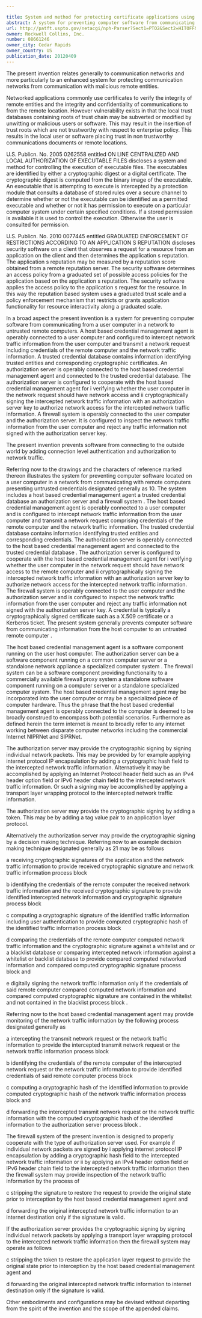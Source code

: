 ```yaml
---

title: System and method for protecting certificate applications using a hardened proxy
abstract: A system for preventing computer software from communicating from a user computer in a network to untrusted remote computers. A host-based credential management agent is operably connected to a user computer for intercepting network traffic information from the user computer and transmitting a network request including credentials of the remote computer and the network traffic information. A trusted credential database contains information identifying trusted entities and corresponding cryptographic certificates. A server cooperates with the management agent for i) verifying whether the user computer in the network request should have network access, and ii) cryptographically signing the intercepted network traffic information with an authorization server key, to authorize network access for the intercepted information. A firewall is operably connected to the user computer and the authorization server. It is configured to inspect the traffic information from the user computer and reject any traffic information not signed with the key.
url: http://patft.uspto.gov/netacgi/nph-Parser?Sect1=PTO2&Sect2=HITOFF&p=1&u=%2Fnetahtml%2FPTO%2Fsearch-adv.htm&r=1&f=G&l=50&d=PALL&S1=08661246&OS=08661246&RS=08661246
owner: Rockwell Collins, Inc.
number: 08661246
owner_city: Cedar Rapids
owner_country: US
publication_date: 20120409
---
```

The present invention relates generally to communication networks and more particularly to an enhanced system for protecting communication networks from communication with malicious remote entities.

Networked applications commonly use certificates to verify the integrity of remote entities and the integrity and confidentiality of communications to from the remote location. However vulnerability exists in that the local trust databases containing roots of trust chain may be subverted or modified by unwitting or malicious users or software. This may result in the insertion of trust roots which are not trustworthy with respect to enterprise policy. This results in the local user or software placing trust in non trustworthy communications documents or remote locations.

U.S. Publicn. No. 2005 0262558 entitled ON LINE CENTRALIZED AND LOCAL AUTHORIZATION OF EXECUTABLE FILES discloses a system and method for controlling the execution of executable files. The executables are identified by either a cryptographic digest or a digital certificate. The cryptographic digest is computed from the binary image of the executable. An executable that is attempting to execute is intercepted by a protection module that consults a database of stored rules over a secure channel to determine whether or not the executable can be identified as a permitted executable and whether or not it has permission to execute on a particular computer system under certain specified conditions. If a stored permission is available it is used to control the execution. Otherwise the user is consulted for permission.

U.S. Publicn. No. 2010 0077445 entitled GRADUATED ENFORCEMENT OF RESTRICTIONS ACCORDING TO AN APPLICATION S REPUTATION discloses security software on a client that observes a request for a resource from an application on the client and then determines the application s reputation. The application s reputation may be measured by a reputation score obtained from a remote reputation server. The security software determines an access policy from a graduated set of possible access policies for the application based on the application s reputation. The security software applies the access policy to the application s request for the resource. In this way the reputation based system uses a graduated trust scale and a policy enforcement mechanism that restricts or grants application functionality for resource interactivity along a graduated scale.

In a broad aspect the present invention is a system for preventing computer software from communicating from a user computer in a network to untrusted remote computers. A host based credential management agent is operably connected to a user computer and configured to intercept network traffic information from the user computer and transmit a network request including credentials of the remote computer and the network traffic information. A trusted credential database contains information identifying trusted entities and corresponding cryptographic certificates. An authorization server is operably connected to the host based credential management agent and connected to the trusted credential database. The authorization server is configured to cooperate with the host based credential management agent for i verifying whether the user computer in the network request should have network access and ii cryptographically signing the intercepted network traffic information with an authorization server key to authorize network access for the intercepted network traffic information. A firewall system is operably connected to the user computer and the authorization server. It is configured to inspect the network traffic information from the user computer and reject any traffic information not signed with the authorization server key.

The present invention prevents software from connecting to the outside world by adding connection level authentication and authorization to network traffic.

Referring now to the drawings and the characters of reference marked thereon illustrates the system for preventing computer software located on a user computer in a network from communicating with remote computers presenting untrusted credentials designated generally as 10. The system includes a host based credential management agent a trusted credential database an authorization server and a firewall system . The host based credential management agent is operably connected to a user computer and is configured to intercept network traffic information from the user computer and transmit a network request comprising credentials of the remote computer and the network traffic information. The trusted credential database contains information identifying trusted entities and corresponding credentials. The authorization server is operably connected to the host based credential management agent and connected to the trusted credential database . The authorization server is configured to cooperate with the host based credential management agent for i verifying whether the user computer in the network request should have network access to the remote computer and ii cryptographically signing the intercepted network traffic information with an authorization server key to authorize network access for the intercepted network traffic information. The firewall system is operably connected to the user computer and the authorization server and is configured to inspect the network traffic information from the user computer and reject any traffic information not signed with the authorization server key. A credential is typically a cryptographically signed certificate such as a X.509 certificate or a Kerberos ticket. The present system generally prevents computer software from communicating information from the host computer to an untrusted remote computer .

The host based credential management agent is a software component running on the user host computer. The authorization server can be a software component running on a common computer server or a standalone network appliance a specialized computer system . The firewall system can be a software component providing functionality to a commercially available firewall proxy system a standalone software component running on a computer server or a standalone specialized computer system. The host based credential management agent may be incorporated into the user computer or may be a specialized piece of computer hardware. Thus the phrase that the host based credential management agent is operably connected to the computer is deemed to be broadly construed to encompass both potential scenarios. Furthermore as defined herein the term internet is meant to broadly refer to any internet working between disparate computer networks including the commercial Internet NIPRNet and SIPRNet.

The authorization server may provide the cryptographic signing by signing individual network packets. This may be provided by for example applying internet protocol IP encapsulation by adding a cryptographic hash field to the intercepted network traffic information. Alternatively it may be accomplished by applying an Internet Protocol header field such as an IPv4 header option field or IPv6 header chain field to the intercepted network traffic information. Or such a signing may be accomplished by applying a transport layer wrapping protocol to the intercepted network traffic information.

The authorization server may provide the cryptographic signing by adding a token. This may be by adding a tag value pair to an application layer protocol.

Alternatively the authorization server may provide the cryptographic signing by a decision making technique. Referring now to an example decision making technique designated generally as 21 may be as follows 

a receiving cryptographic signatures of the application and the network traffic information to provide received cryptographic signature and network traffic information process block 

b identifying the credentials of the remote computer the received network traffic information and the received cryptographic signature to provide identified intercepted network information and cryptographic signature process block 

c computing a cryptographic signature of the identified traffic information including user authentication to provide computed cryptographic hash of the identified traffic information process block 

d comparing the credentials of the remote computer computed network traffic information and the cryptographic signature against a whitelist and or a blacklist database or comparing intercepted network information against a whitelist or backlist database to provide compared computed networked information and compared computed cryptographic signature process block and 

e digitally signing the network traffic information only if the credentials of said remote computer compared computed network information and compared computed cryptographic signature are contained in the whitelist and not contained in the blacklist process block .

Referring now to the host based credential management agent may provide monitoring of the network traffic information by the following process designated generally as 

a intercepting the transmit network request or the network traffic information to provide the intercepted transmit network request or the network traffic information process block 

b identifying the credentials of the remote computer of the intercepted network request or the network traffic information to provide identified credentials of said remote computer process block 

c computing a cryptographic hash of the identified information to provide computed cryptographic hash of the network traffic information process block and 

d forwarding the intercepted transmit network request or the network traffic information with the computed cryptographic hash of the identified information to the authorization server process block .

The firewall system of the present invention is designed to properly cooperate with the type of authorization server used. For example if individual network packets are signed by i applying internet protocol IP encapsulation by adding a cryptographic hash field to the intercepted network traffic information or ii by applying an IPv4 header option field or IPv6 header chain field to the intercepted network traffic information then the firewall system may provide inspection of the network traffic information by the process of 

c stripping the signature to restore the request to provide the original state prior to interception by the host based credential management agent and 

d forwarding the original intercepted network traffic information to an internet destination only if the signature is valid.

If the authorization server provides the cryptographic signing by signing individual network packets by applying a transport layer wrapping protocol to the intercepted network traffic information then the firewall system may operate as follows 

c stripping the token to restore the application layer request to provide the original state prior to interception by the host based credential management agent and 

d forwarding the original intercepted network traffic information to internet destination only if the signature is valid.

Other embodiments and configurations may be devised without departing from the spirit of the invention and the scope of the appended claims.

